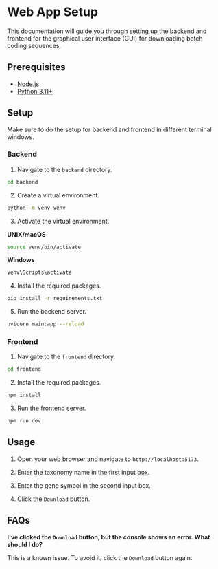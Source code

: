 # Web App Setup

This documentation will guide you through setting up the backend and frontend for the graphical user interface (GUI) for downloading batch coding sequences.

## Prerequisites

- [Node.js](https://nodejs.org/en/download/)
- [Python 3.11+](https://www.python.org/downloads/)

## Setup

Make sure to do the setup for backend and frontend in different terminal windows.

### Backend

1. Navigate to the `backend` directory.

```bash
cd backend
```

2. Create a virtual environment.

```bash
python -m venv venv
```

3. Activate the virtual environment.

**UNIX/macOS**
```bash
source venv/bin/activate
```

**Windows**
```bash
venv\Scripts\activate
```

4. Install the required packages.

```bash
pip install -r requirements.txt
```

5. Run the backend server.

```bash
uvicorn main:app --reload
```

### Frontend

1. Navigate to the `frontend` directory.

```bash
cd frontend
```

2. Install the required packages.

```bash
npm install
```

3. Run the frontend server.

```bash
npm run dev
```

## Usage

1. Open your web browser and navigate to `http://localhost:5173`.

2. Enter the taxonomy name in the first input box.

3. Enter the gene symbol in the second input box.

4. Click the `Download` button.

## FAQs

**I've clicked the `Download` button, but the console shows an error. What should I do?**

This is a known issue. To avoid it, click the `Download` button again.